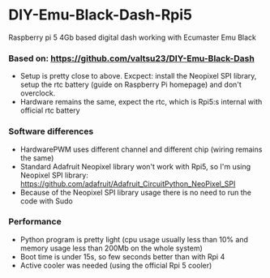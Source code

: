 # DIY-Emu-Black-Dash-Rpi5
Raspberry pi 5 4Gb based digital dash working with Ecumaster Emu Black

### Based on: https://github.com/valtsu23/DIY-Emu-Black-Dash
- Setup is pretty close to above. Excpect: install the Neopixel SPI library, setup the rtc battery (guide on Raspberry Pi homepage) and don't overclock. 
- Hardware remains the same, expect the rtc, which is Rpi5:s internal with official rtc battery

### Software differences
- HardwarePWM uses different channel and different chip (wiring remains the same)
- Standard Adafruit Neopixel library won't work with Rpi5, so I'm using Neopixel SPI library: https://github.com/adafruit/Adafruit_CircuitPython_NeoPixel_SPI
- Because of the Neopixel SPI library usage there is no need to run the code with Sudo

### Performance
- Python program is pretty light (cpu usage usually less than 10% and memory usage less than 200Mb on the whole system)
- Boot time is under 15s, so few seconds better than with Rpi 4
- Active cooler was needed (using the official Rpi 5 cooler)
